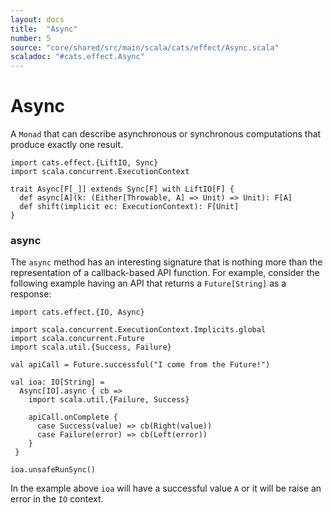 ```yaml
---
layout: docs
title:  "Async"
number: 5
source: "core/shared/src/main/scala/cats/effect/Async.scala"
scaladoc: "#cats.effect.Async"
---
```


# Async

A `Monad` that can describe asynchronous or synchronous computations that produce exactly one result.

```tut:book:silent
import cats.effect.{LiftIO, Sync}
import scala.concurrent.ExecutionContext

trait Async[F[_]] extends Sync[F] with LiftIO[F] {
  def async[A](k: (Either[Throwable, A] => Unit) => Unit): F[A]
  def shift(implicit ec: ExecutionContext): F[Unit]
}
```

### async

The `async` method has an interesting signature that is nothing more than the representation of a callback-based API function. For example, consider the following example having an API that returns a `Future[String]` as a response:

```tut:book
import cats.effect.{IO, Async}

import scala.concurrent.ExecutionContext.Implicits.global
import scala.concurrent.Future
import scala.util.{Success, Failure}

val apiCall = Future.successful("I come from the Future!")

val ioa: IO[String] =
  Async[IO].async { cb =>
    import scala.util.{Failure, Success}

    apiCall.onComplete {
      case Success(value) => cb(Right(value))
      case Failure(error) => cb(Left(error))
    }
 }

ioa.unsafeRunSync()
```

In the example above `ioa` will have a successful value `A` or it will be raise an error in the `IO` context.
